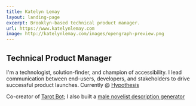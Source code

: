 ```yaml
---
title: Katelyn Lemay
layout: landing-page
excerpt: Brooklyn-based technical product manager.
url: https://www.katelynlemay.com
image: http://katelynlemay.com/images/opengraph-preview.png
---
```

## Technical Product Manager
I'm a technologist, solution-finder, and champion of accessibility. I lead communication between end-users, developers, and stakeholders to drive successful product launches. Currently @ [Hypothesis](https://web.hypothes.is)

Co-creator of [Tarot Bot](https://heuristictarot.com/tarotbot); I also built a [male novelist description generator](https://www.katelynlemay.com/male-novelist)
